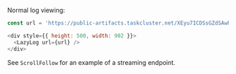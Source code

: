 Normal log viewing:

```js
const url = 'https://public-artifacts.taskcluster.net/XEyu7ICDSsGZdSAwPs9Wnw/0/public/logs/live_backing.log';

<div style={{ height: 500, width: 902 }}>
  <LazyLog url={url} />
</div>
```

See `ScrollFollow` for an example of a streaming endpoint.

